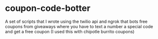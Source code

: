 # coupon-code-botter
A set of scripts that I wrote using the twilio api and ngrok that bots free coupons from giveaways where you have to text a number a special code and get a free coupon (I used this with chipotle burrito coupons)
